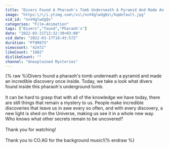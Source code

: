 ```yaml
---
title: "Divers Found A Pharaoh's Tomb Underneath A Pyramid And Made An Incredible Discovery Once Inside"
image: "https:\/\/i.ytimg.com\/vi\/nvV4glwdgQs\/hqdefault.jpg"
vid_id: "nvV4glwdgQs"
categories: "Film-Animation"
tags: ["Divers","found","Pharaoh's"]
date: "2022-03-21T12:32:39+03:00"
vid_date: "2022-03-17T18:45:57Z"
duration: "PT9M47S"
viewcount: "42472"
likeCount: "1982"
dislikeCount: ""
channel: "Unexplained Mysteries"
---
```

{% raw %}Divers found a pharaoh's tomb underneath a pyramid and made an incredible discovery once inside. Today, we take a look what divers found inside this pharaoh's underground tomb.<br /><br />It can be hard to grasp that with all of the knowledge we have today, there are still things that remain a mystery to us. People make incredible discoveries that leave us in awe every so often, and with every discovery, a new light is shed on the Universe, making us see it in a whole new way. Who knows what other secrets remain to be uncovered?<br /><br />Thank you for watching!<br /><br />Thank you to CO.AG for the background music!{% endraw %}
